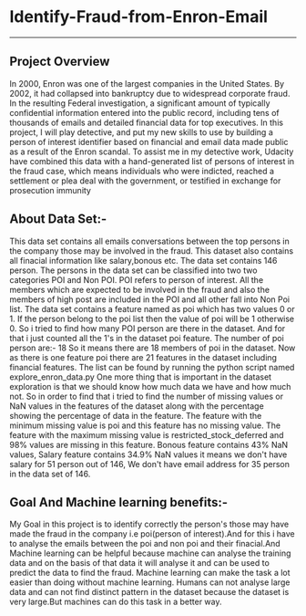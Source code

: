 # Identify-Fraud-from-Enron-Email
------------------------------------------

## Project Overview
In 2000, Enron was one of the largest companies in the United States. By 2002, it had collapsed into bankruptcy due to widespread corporate fraud. In the resulting Federal investigation, a significant amount of typically confidential information entered into the public record, including tens of thousands of emails and detailed financial data for top executives. In this project, I will play detective, and put my new skills to use by building a person of interest identifier based on financial and email data made public as a result of the Enron scandal. To assist me in my detective work, Udacity have combined this data with a hand-generated list of persons of interest in the fraud case, which means individuals who were indicted, reached a settlement or plea deal with the government, or testified in exchange for prosecution immunity

## About Data Set:- 
This data set contains all emails conversations between the top persons in the company those may be involved in the fraud. This dataset also contains all finacial information like salary,bonous etc.
The data set contains 146 person.
The persons in the data set can be classified into two two categories POI and Non POI. POI refers to person of interest. All the members which are expected to be involved in the fraud and also the members of high post are included in the POI and all other fall into Non Poi list.
The data set contains a feature named as poi which has two values 0 or 1. If the person belong to the poi list then the value of poi will be 1 otherwise 0.
So i tried to find how many POI person are there in the dataset. And for that i just counted all the 1's in the dataset poi feature.
The number of poi person are:- 18
So it means there are 18 members of poi in the dataset.
Now as there is one feature poi there are 21 features in the dataset including financial features.
The list can be found by running the python script named explore_enron_data.py
One more thing that is important in the dataset exploration is that we should know how much data we have and how much not. So in order to find that i tried to find the number of missing values or NaN values in the features of the dataset along with the percentage showing the percentage of data in the feature.
The feature with the minimum missing value is poi and this feature has no missing value.
The feature with the maximum missing value is restricted_stock_deferred and 98% values are missing in this feature.
Bonous feature contains 43% NaN values, Salary feature contains 34.9% NaN values it means we don't have salary for 51 person out of 146, We don't have email address for 35 person in the data set of 146.

## Goal And Machine learning benefits:- 
My Goal in this project is to identify correctly the person's those may have made the fraud in the company i.e poi(person of interest).And for this i have to analyse the emails between the poi and non poi and their finacial.And Machine learning can be helpful because machine can analyse the training data and on the basis of that data it will analyse it and can be used to predict the data to find the fraud. Machine learning can make the task a lot easier than doing without machine learning. Humans can not analyse large data and can not find distinct pattern in the dataset because the dataset is very large.But machines can do this task in a better way.
